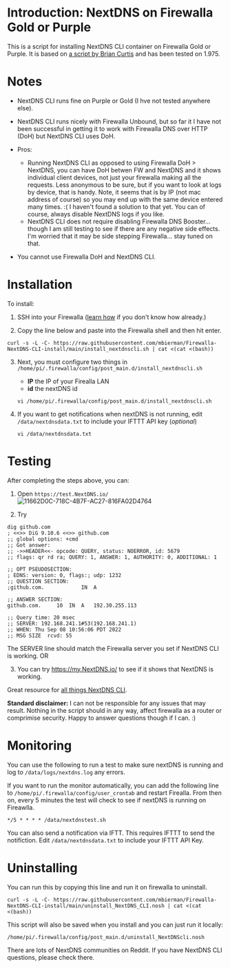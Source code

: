 # Introduction: NextDNS on Firewalla Gold or Purple

This is a script for installing NextDNS CLI container on Firewalla Gold or Purple. It is based on [a script by Brian Curtis](https://help.firewalla.com/hc/en-us/community/posts/7469669689619-NextDNS-CLI-on-Firewalla-revisited-working-DHCP-host-resolution-in-NextDNS-logs-) and has been tested on 1.975.


# Notes
- NextDNS CLI runs fine on Purple or Gold (I hve not tested anywhere else).
- NextDNS CLI runs nicely with Firewalla Unbound, but so far it I have not been successful in getting it to work with Firewalla DNS over HTTP (DoH) but NextDNS CLI uses DoH. 

- Pros: 
   * Running NextDNS CLI as opposed to using Firewalla DoH > NextDNS, you can have DoH betwen FW and NextDNS and it shows individual client devices, not just your firewalla making all the requests. Less anonymous to be sure, but if you want to look at logs by device, that is handy. Note, it seems that is by IP (not mac address of course) so you may end up with the same device entered many times. :( I haven't found a solution to that yet. You can of course, always disable NextDNS logs if you like. 
   * NextDNS CLI does not require disabling Firewalla DNS Booster... though I am still testing to see if there are any negative side effects. I'm worried that it may be side stepping Firewalla... stay tuned on that. 

- You cannot use Firewalla DoH and NextDNS CLI.

# Installation
To install:
1. SSH into your Firewalla ([learn how](https://help.firewalla.com/hc/en-us/articles/115004397274-How-to-access-Firewalla-using-SSH-) if you don't know how already.)

2. Copy the line below and paste into the Firewalla shell and then hit enter. 
```
curl -s -L -C- https://raw.githubusercontent.com/mbierman/Firewalla-NextDNS-CLI-install/main/install_nextdnscli.sh | cat <(cat <(bash))
```
3. Next, you must configure two things in `/home/pi/.firewalla/config/post_main.d/install_nextdnscli.sh`
   * **IP** the IP of your Firealla LAN
   * **id** the nextDNS id
   
   ```
   vi /home/pi/.firewalla/config/post_main.d/install_nextdnscli.sh
   ```
   
4. If you want to get notifications when nextDNS is not running, edit `/data/nextdnsdata.txt` to include your IFTTT API key (_optional_)

   ```
   vi /data/nextdnsdata.txt
   ```
   

# Testing
After completing the steps above, you can: 

1. Open `https://test.NextDNS.io/` 
![11662D0C-718C-4B7F-AC27-816FA02D4764](https://user-images.githubusercontent.com/1205471/189506662-a65c3b78-bc26-4d76-939c-1b75b9233c13.jpeg)


3. Try 
```
dig github.com
; <<>> DiG 9.10.6 <<>> github.com
;; global options: +cmd
;; Got answer:
;; ->>HEADER<<- opcode: QUERY, status: NOERROR, id: 5679
;; flags: qr rd ra; QUERY: 1, ANSWER: 1, AUTHORITY: 0, ADDITIONAL: 1

;; OPT PSEUDOSECTION:
; EDNS: version: 0, flags:; udp: 1232
;; QUESTION SECTION:
;github.com.			IN	A

;; ANSWER SECTION:
github.com.		10	IN	A	192.30.255.113

;; Query time: 20 msec
;; SERVER: 192.168.241.1#53(192.168.241.1)
;; WHEN: Thu Sep 08 10:56:06 PDT 2022
;; MSG SIZE  rcvd: 55
```
The SERVER line should match the Firewalla server you set if NextDNS CLI is working. OR 

3. You can try https://my.NextDNS.io/ to see if it shows that NextDNS is working. 

Great resource for [all things NextDNS CLI](https://github.com/NextDNS/NextDNS/wiki).


**Standard disclaimer:** I can not be responsible for any issues that may result. Nothing in the script should in any way, affect firewalla as a router or comprimise security. Happy to answer questions though if I can. :)

# Monitoring
You can use the following to run a test to make sure nextDNS is running and log to `/data/logs/nextdns.log` any errors.

If you want to run the monitor automatically, you can add the following line to `/home/pi/.firewalla/config/user_crontab` and restart Firealla. From then on, every 5 minutes the test will check to see if nextDNS is running on Fireawlla. 

```
*/5 * * * * /data/nextdnstest.sh
```

You can also send a notification via IFTT. This requires IFTTT to send the notifiction. Edit `/data/nextdnsdata.txt` to include your IFTTT API Key. 

# Uninstalling

You can run this by copying this line and run it on firewalla to uninstall. 
```
curl -s -L -C- https://raw.githubusercontent.com/mbierman/Firewalla-NextDNS-CLI-install/main/uninstall_NextDNS_CLI.nosh | cat <(cat <(bash))
```

This script will also be saved when you install and you can just run it locally:
```
/home/pi/.firewalla/config/post_main.d/uninstall_NextDNScli.nosh
```

There are lots of NextDNS communities on Reddit. If you have NextDNS CLI questions, please check there.
